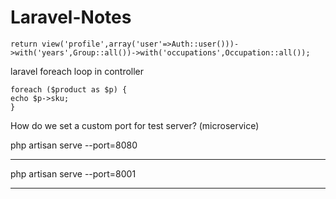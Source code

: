 # Laravel-Notes



    return view('profile',array('user'=>Auth::user()))->with('years',Group::all())->with('occupations',Occupation::all());



laravel foreach loop in controller



```
foreach ($product as $p) {
echo $p->sku;
}
```


How do we set a custom port for test server? (microservice)

 php artisan serve --port=8080

<hr>

php artisan serve --port=8001


<hr>








